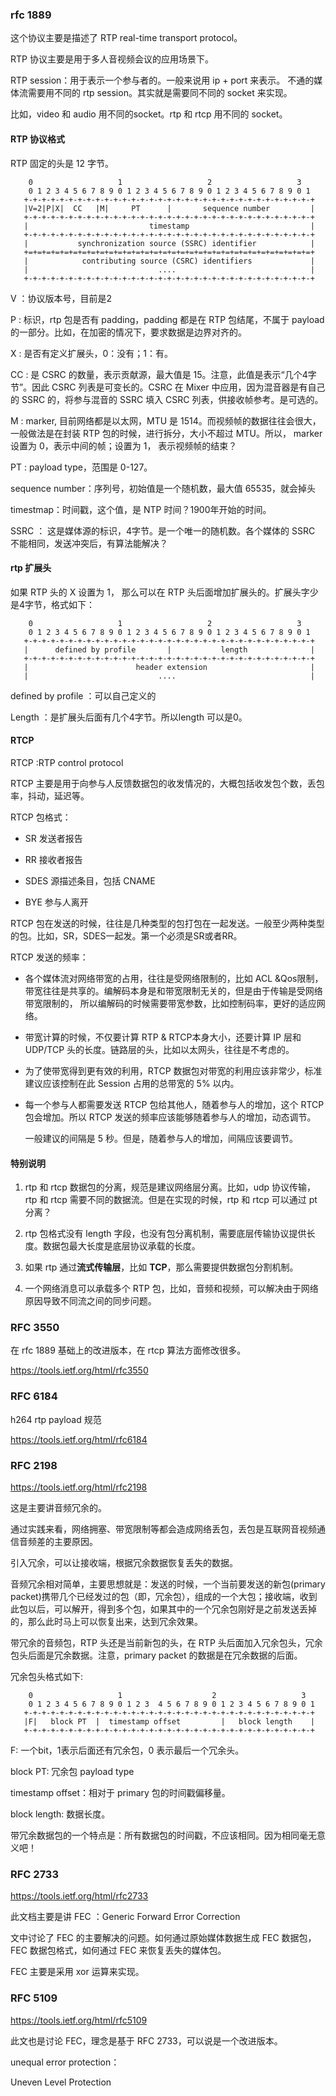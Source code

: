 ### rfc 1889

这个协议主要是描述了 RTP real-time transport protocol。

RTP 协议主要是用于多人音视频会议的应用场景下。

RTP session：用于表示一个参与者的。一般来说用 ip + port 来表示。 不通的媒体流需要用不同的 rtp session。其实就是需要同不同的 socket 来实现。

比如，video 和 audio 用不同的socket。rtp 和 rtcp 用不同的 socket。

#### RTP 协议格式

RTP 固定的头是 12 字节。

```
    0                   1                   2                   3
    0 1 2 3 4 5 6 7 8 9 0 1 2 3 4 5 6 7 8 9 0 1 2 3 4 5 6 7 8 9 0 1
   +-+-+-+-+-+-+-+-+-+-+-+-+-+-+-+-+-+-+-+-+-+-+-+-+-+-+-+-+-+-+-+-+
   |V=2|P|X|  CC   |M|     PT      |       sequence number         |
   +-+-+-+-+-+-+-+-+-+-+-+-+-+-+-+-+-+-+-+-+-+-+-+-+-+-+-+-+-+-+-+-+
   |                           timestamp                           |
   +-+-+-+-+-+-+-+-+-+-+-+-+-+-+-+-+-+-+-+-+-+-+-+-+-+-+-+-+-+-+-+-+
   |           synchronization source (SSRC) identifier            |
   +=+=+=+=+=+=+=+=+=+=+=+=+=+=+=+=+=+=+=+=+=+=+=+=+=+=+=+=+=+=+=+=+
   |            contributing source (CSRC) identifiers             |
   |                             ....                              |
   +-+-+-+-+-+-+-+-+-+-+-+-+-+-+-+-+-+-+-+-+-+-+-+-+-+-+-+-+-+-+-+-+
```

V ：协议版本号，目前是2

P : 标识，rtp 包是否有 padding，padding 都是在 RTP 包结尾，不属于 payload 的一部分。比如，在加密的情况下，要求数据是边界对齐的。

X : 是否有定义扩展头，0：没有；1：有。

CC : 是 CSRC 的数量，表示贡献源，最大值是 15。注意，此值是表示“几个4字节”。因此 CSRC 列表是可变长的。CSRC 在 Mixer 中应用，因为混音器是有自己的 SSRC 的，将参与混音的 SSRC 填入 CSRC 列表，供接收帧参考。是可选的。

M : marker, 目前网络都是以太网，MTU 是 1514。而视频帧的数据往往会很大，一般做法是在封装 RTP 包的时候，进行拆分，大小不超过 MTU。所以， marker 设置为 0，表示中间的帧；设置为 1， 表示视频帧的结束？

PT : payload type，范围是 0-127。

sequence number：序列号，初始值是一个随机数，最大值 65535，就会掉头

timestmap：时间戳，这个值，是 NTP 时间？1900年开始的时间。

SSRC ： 这是媒体源的标识，4字节。是一个唯一的随机数。各个媒体的 SSRC 不能相同，发送冲突后，有算法能解决？

#### rtp 扩展头

如果 RTP 头的 X 设置为 1， 那么可以在 RTP 头后面增加扩展头的。扩展头字少是4字节，格式如下：

```
    0                   1                   2                   3
    0 1 2 3 4 5 6 7 8 9 0 1 2 3 4 5 6 7 8 9 0 1 2 3 4 5 6 7 8 9 0 1
   +-+-+-+-+-+-+-+-+-+-+-+-+-+-+-+-+-+-+-+-+-+-+-+-+-+-+-+-+-+-+-+-+
   |      defined by profile       |           length              |
   +-+-+-+-+-+-+-+-+-+-+-+-+-+-+-+-+-+-+-+-+-+-+-+-+-+-+-+-+-+-+-+-+
   |                        header extension                       |
   |                             ....                              |
```
defined by profile ：可以自己定义的

Length ：是扩展头后面有几个4字节。所以length 可以是0。

#### RTCP

RTCP :RTP control protocol

RTCP 主要是用于向参与人反馈数据包的收发情况的，大概包括收发包个数，丢包率，抖动，延迟等。

RTCP 包格式：

- SR 发送者报告

- RR 接收者报告

- SDES 源描述条目，包括 CNAME

- BYE 参与人离开

RTCP 包在发送的时候，往往是几种类型的包打包在一起发送。一般至少两种类型的包。比如，SR，SDES一起发。第一个必须是SR或者RR。

RTCP 发送的频率：

- 各个媒体流对网络带宽的占用，往往是受网络限制的，比如 ACL &Qos限制，带宽往往是共享的。编解码本身是和带宽限制无关的，但是由于传输是受网络带宽限制的，
所以编解码的时候需要带宽参数，比如控制码率，更好的适应网络。

- 带宽计算的时候，不仅要计算 RTP & RTCP本身大小，还要计算 IP 层和 UDP/TCP 头的长度。链路层的头，比如以太网头，往往是不考虑的。

- 为了使带宽得到更有效的利用，RTCP 数据包对带宽的利用应该非常少，标准建议应该控制在此 Session 占用的总带宽的 5% 以内。

- 每一个参与人都需要发送 RTCP 包给其他人，随着参与人的增加，这个 RTCP 包会增加。所以 RTCP 发送的频率应该能够随着参与人的增加，动态调节。

  一般建议的间隔是 5 秒。但是，随着参与人的增加，间隔应该要调节。

#### 特别说明

1. rtp 和 rtcp 数据包的分离，规范是建议网络层分离。比如，udp 协议传输，rtp 和 rtcp 需要不同的数据流。但是在实现的时候，rtp 和 rtcp 可以通过 pt 分离？

2. rtp 包格式没有 length 字段，也没有包分离机制，需要底层传输协议提供长度。数据包最大长度是底层协议承载的长度。

3. 如果 rtp 通过**流式传输层**，比如 **TCP**，那么需要提供数据包分割机制。

4. 一个网络消息可以承载多个 RTP 包，比如，音频和视频，可以解决由于网络原因导致不同流之间的同步问题。

### RFC 3550

在 rfc 1889 基础上的改进版本，在 rtcp 算法方面修改很多。

https://tools.ietf.org/html/rfc3550

### RFC 6184

h264 rtp payload 规范

https://tools.ietf.org/html/rfc6184

### RFC 2198

https://tools.ietf.org/html/rfc2198

这是主要讲音频冗余的。

通过实践来看，网络拥塞、带宽限制等都会造成网络丢包，丢包是互联网音视频通信音频差的主要原因。

引入冗余，可以让接收端，根据冗余数据恢复丢失的数据。

音频冗余相对简单，主要思想就是：发送的时候，一个当前要发送的新包(primary packet)携带几个已经发过的包（即，冗余包），组成的一个大包；接收端，收到此包以后，可以解开，得到多个包，如果其中的一个冗余包刚好是之前发送丢掉的，那么此时马上可以恢复出来，达到冗余效果。

带冗余的音频包，RTP 头还是当前新包的头，在 RTP 头后面加入冗余包头，冗余包头后面是冗余数据。注意，primary packet 的数据是在冗余数据的后面。

冗余包头格式如下:

```
    0                   1                    2                   3
    0 1 2 3 4 5 6 7 8 9 0 1 2 3  4 5 6 7 8 9 0 1 2 3 4 5 6 7 8 9 0 1
   +-+-+-+-+-+-+-+-+-+-+-+-+-+-+-+-+-+-+-+-+-+-+-+-+-+-+-+-+-+-+-+-+
   |F|   block PT  |  timestamp offset         |   block length    |
   +-+-+-+-+-+-+-+-+-+-+-+-+-+-+-+-+-+-+-+-+-+-+-+-+-+-+-+-+-+-+-+-+
```

F: 一个bit，1表示后面还有冗余包，0 表示最后一个冗余头。

block PT: 冗余包 payload type

timestamp offset：相对于 primary 包的时间戳偏移量。

block length: 数据长度。

带冗余数据包的一个特点是：所有数据包的时间戳，不应该相同。因为相同毫无意义吧！

### RFC 2733

https://tools.ietf.org/html/rfc2733

此文档主要是讲 FEC ：Generic Forward Error Correction

文中讨论了 FEC 的主要解决的问题。如何通过原始媒体数据生成 FEC 数据包，FEC 数据包格式，如何通过 FEC 来恢复丢失的媒体包。

FEC 主要是采用 xor 运算来实现。

### RFC 5109

https://tools.ietf.org/html/rfc5109

此文也是讨论 FEC，理念是基于 RFC 2733，可以说是一个改进版本。

unequal error protection：

Uneven Level Protection


